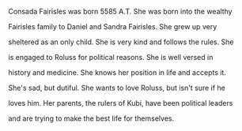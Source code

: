 Consada Fairisles was born 5585 A.T. She was born into the wealthy

Fairisles family to Daniel and Sandra Fairisles. She grew up very

sheltered as an only child. She is very kind and follows the rules. She

is engaged to Roluss for political reasons. She is well versed in

history and medicine. She knows her position in life and accepts it.

She's sad, but dutiful. She wants to love Roluss, but isn't sure if he

loves him. Her parents, the rulers of Kubi, have been political leaders

and are trying to make the best life for themselves.

